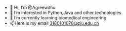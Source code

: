 - 👋 Hi, I’m @Agreewithu
- 👀 I’m interested in Python,Java and other technologies
- 🌱 I’m currently learning biomedical engineering
- 📫Here is my email 3180101070@zju.edu.cn
<!---
Agreewithu/Agreewithu is a ✨ special ✨ repository because its `README.md` (this file) appears on your GitHub profile.
You can click the Preview link to take a look at your changes.
--->
